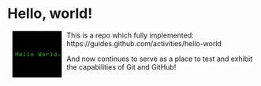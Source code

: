 Hello, world!
===========

<img src="img/hello-world.png" align="left" width="100px" hspace="10">
This is a repo which fully implemented:  
https://guides.github.com/activities/hello-world

And now continues to serve as a place to test and exhibit the capabilities of Git and GitHub!
